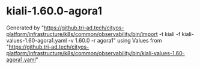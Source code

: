 # kiali-1.60.0-agora1

Generated by "https://github.tri-ad.tech/cityos-platform/infrastructure/k8s/common/observability/bin/import -t kiali -f kiali-values-1.60-agora1.yaml -v 1.60.0 -r agora1"
using Values from "https://github.tri-ad.tech/cityos-platform/infrastructure/k8s/common/observability/bin/kiali-values-1.60-agora1.yaml"
